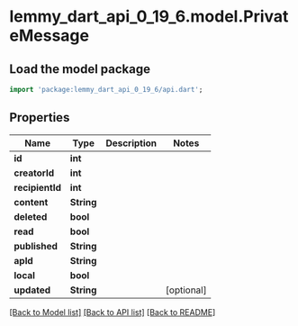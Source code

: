 # lemmy_dart_api_0_19_6.model.PrivateMessage

## Load the model package
```dart
import 'package:lemmy_dart_api_0_19_6/api.dart';
```

## Properties
Name | Type | Description | Notes
------------ | ------------- | ------------- | -------------
**id** | **int** |  | 
**creatorId** | **int** |  | 
**recipientId** | **int** |  | 
**content** | **String** |  | 
**deleted** | **bool** |  | 
**read** | **bool** |  | 
**published** | **String** |  | 
**apId** | **String** |  | 
**local** | **bool** |  | 
**updated** | **String** |  | [optional] 

[[Back to Model list]](../README.md#documentation-for-models) [[Back to API list]](../README.md#documentation-for-api-endpoints) [[Back to README]](../README.md)



